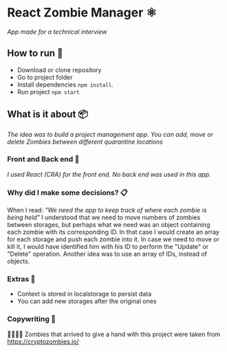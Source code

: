 # React Zombie Manager ⚛️ 

_App made for a technical interview_

## How to run 🚀

* Download or clone repository
* Go to project folder
* Install dependencies `npm install`. 
* Run project `npm start`

## What is it about 📦

_The idea was to build a project management app. You can add, move or delete Zombies between different quarantine locations_

### Front and Back end 🔧

_I used React (CRA) for the front end. No back end was used in this app._

### Why did I make some decisions? 📋

When I read: _"We need the app to keep track of where each zombie is being held"_
I understood that we need to move numbers of zombies between storages, but perhaps what we need was an object containing each zombie with its corresponding ID. In that case I would create an array for each storage and push each zombie into it. In case we need to move or kill it, I would have identified him with his ID to perform the "Update" or "Delete" operation.
Another idea was to use an array of IDs, instead of objects.
### Extras 👑

* Context is stored in localstorage to persist data
* You can add new storages after the original ones

### Copywriting 👋
🧟‍♂️🧟‍♂️ Zombies that arrived to give a hand with this project were taken from https://cryptozombies.io/

